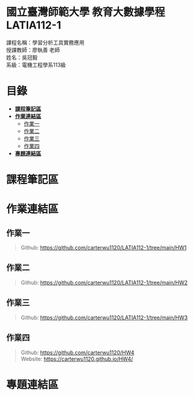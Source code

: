 # 國立臺灣師範大學 教育大數據學程 LATIA112-1
課程名稱：學習分析工具實務應用  
授課教師：廖執善 老師  
姓名：吳冠毅  
系級：電機工程學系113級  
# 目錄
* [**課程筆記區**](https://github.com/carterwu1120/LATIA112-1#課程筆記區)  
* [**作業連結區**](https://github.com/carterwu1120/LATIA112-1#作業連結區)  
  * [作業一](https://github.com/carterwu1120/LATIA112-1#作業一)  
  * [作業二](https://github.com/carterwu1120/LATIA112-1#作業二)
  * [作業三](https://github.com/carterwu1120/LATIA112-1#作業三)
  * [作業四](https://github.com/carterwu1120/LATIA112-1#作業四)
* [**專題連結區**](https://github.com/carterwu1120/LATIA112-1#專題連結區)

# 課程筆記區 
# 作業連結區 
## 作業一
> Github: <https://github.com/carterwu1120/LATIA112-1/tree/main/HW1>
## 作業二
> Github: <https://github.com/carterwu1120/LATIA112-1/tree/main/HW2>
## 作業三
> Github: <https://github.com/carterwu1120/LATIA112-1/tree/main/HW3>
## 作業四
> Github: <https://github.com/carterwu1120/HW4>  
> Website: <https://carterwu1120.github.io/HW4/>
# 專題連結區

